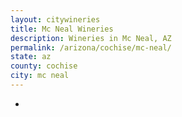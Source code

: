 ```yaml
---
layout: citywineries
title: Mc Neal Wineries
description: Wineries in Mc Neal, AZ
permalink: /arizona/cochise/mc-neal/
state: az
county: cochise
city: mc neal
---
```

-
